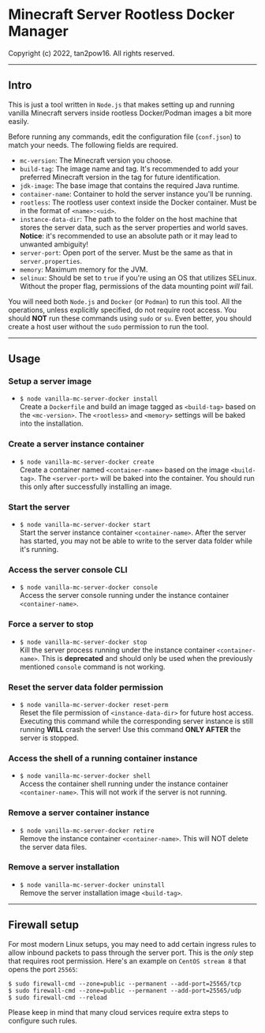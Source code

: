 # Minecraft Server Rootless Docker Manager
Copyright (c) 2022, tan2pow16. All rights reserved.

---

## Intro

This is just a tool written in `Node.js` that makes setting up and running vanilla Minecraft servers inside rootless Docker/Podman images a bit more easily.  

Before running any commands, edit the configuration file (`conf.json`) to match your needs. The following fields are required.  
 * `mc-version`: The Minecraft version you choose.  
 * `build-tag`: The image name and tag. It's recommended to add your preferred Minecraft version in the tag for future identification.  
 * `jdk-image`: The base image that contains the required Java runtime.
 * `container-name`: Container to hold the server instance you'll be running.  
 * `rootless`: The rootless user context inside the Docker container. Must be in the format of `<name>:<uid>`.  
 * `instance-data-dir`: The path to the folder on the host machine that stores the server data, such as the server properties and world saves.  
   **Notice**: it's recommended to use an absolute path or it may lead to unwanted ambiguity!  
 * `server-port`: Open port of the server. Must be the same as that in `server.properties`.
 * `memory`: Maximum memory for the JVM.
 * `selinux`: Should be set to `true` if you're using an OS that utilizes SELinux. Without the proper flag, permissions of the data mounting point *will* fail.

You will need both `Node.js` and `Docker` (or `Podman`) to run this tool. All the operations, unless explicitly specified, do not require root access. You should **NOT** run these commands using `sudo` or `su`. Even better, you should create a host user without the `sudo` permission to run the tool.  

---

## Usage

### Setup a server image
 * `$ node vanilla-mc-server-docker install`  
   Create a `Dockerfile` and build an image tagged as `<build-tag>` based on the `<mc-version>`. The `<rootless>` and `<memory>` settings will be baked into the installation.  

### Create a server instance container
 * `$ node vanilla-mc-server-docker create`  
   Create a container named `<container-name>` based on the image `<build-tag>`. The `<server-port>` will be baked into the container. You should run this only after successfully installing an image.  

### Start the server
 * `$ node vanilla-mc-server-docker start`  
   Start the server instance container `<container-name>`. After the server has started, you may not be able to write to the server data folder while it's running.    

### Access the server console CLI
 * `$ node vanilla-mc-server-docker console`  
   Access the server console running under the instance container `<container-name>`.  

### Force a server to stop
 * `$ node vanilla-mc-server-docker stop`  
   Kill the server process running under the instance container `<container-name>`. This is **deprecated** and should only be used when the previously mentioned `console` command is not working.  

### Reset the server data folder permission
 * `$ node vanilla-mc-server-docker reset-perm`  
   Reset the file permission of `<instance-data-dir>` for future host access. Executing this command while the corresponding server instance is still running **WILL** crash the server! Use this command **ONLY AFTER** the server is stopped.  

### Access the shell of a running container instance
 * `$ node vanilla-mc-server-docker shell`  
   Access the container shell running under the instance container `<container-name>`. This will not work if the server is not running.  

### Remove a server container instance
 * `$ node vanilla-mc-server-docker retire`  
   Remove the instance container `<container-name>`. This will NOT delete the server data files.  

### Remove a server installation
 * `$ node vanilla-mc-server-docker uninstall`  
   Remove the server installation image `<build-tag>`.  

---

## Firewall setup

For most modern Linux setups, you may need to add certain ingress rules to allow inbound packets to pass through the server port. This is the *only* step that requires root permission. Here's an example on `CentOS stream 8` that opens the port `25565`:

```shell
$ sudo firewall-cmd --zone=public --permanent --add-port=25565/tcp
$ sudo firewall-cmd --zone=public --permanent --add-port=25565/udp
$ sudo firewall-cmd --reload
```

Please keep in mind that many cloud services require extra steps to configure such rules.
